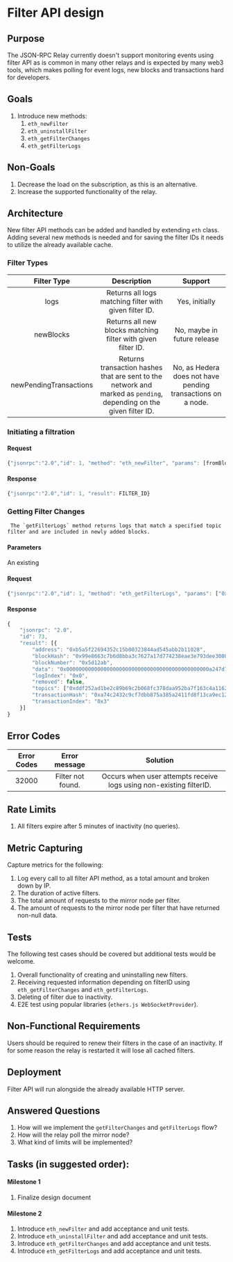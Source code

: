 # Filter API design

## Purpose

The JSON-RPC Relay currently doesn't support monitoring events using filter API as is common in many other relays and is expected by many web3 tools, which makes polling for event logs, new blocks and transactions hard for developers.

## Goals

1. Introduce new methods:
   1. `eth_newFilter`
   2. `eth_uninstallFilter`
   3. `eth_getFilterChanges`
   4. `eth_getFilterLogs`

## Non-Goals

1. Decrease the load on the subscription, as this is an alternative.
2. Increase the supported functionality of the relay.

## Architecture

New filter API methods can be added and handled by extending `eth` class. Adding several new methods is needed and for saving the filter IDs it needs to utilize the already available cache.

### Filter Types

|      Filter Type       |                                                    Description                                                     |                           Support                           |
| :--------------------: | :----------------------------------------------------------------------------------------------------------------: | :---------------------------------------------------------: |
|          logs          |                               Returns all logs matching filter with given filter ID.                               |                       Yes, initially                        |
|       newBlocks        |                            Returns all new blocks matching filter with given filter ID.                            |                 No, maybe in future release                 |
| newPendingTransactions | Returns transaction hashes that are sent to the network and marked as `pending`, depending on the given filter ID. | No, as Hedera does not have pending transactions on a node. |

### Initiating a filtration

#### Request

```javascript
{"jsonrpc":"2.0","id": 1, "method": "eth_newFilter", "params": [fromBlock, toBlock, address, topics]}
```

#### Response

```javascript
{"jsonrpc":"2.0","id": 1, "result": FILTER_ID}
```

### Getting Filter Changes

     The `getFilterLogs` method returns logs that match a specified topic filter and are included in newly added blocks.

#### Parameters

An existing

#### Request

```javascript
{"jsonrpc":"2.0","id": 1, "method": "eth_getFilterLogs", "params": ["0x123"]}
```

#### Response

```javascript
{
    "jsonrpc": "2.0",
    "id": 73,
    "result": [{
        "address": "0xb5a5f22694352c15b00323844ad545abb2b11028",
        "blockHash": "0x99e8663c7b6d8bba3c7627a17d774238eae3e793dee30008debb2699666657de",
        "blockNumber": "0x5d12ab",
        "data": "0x0000000000000000000000000000000000000000000000a247d7a2955b61d000",
        "logIndex": "0x0",
        "removed": false,
        "topics": ["0xddf252ad1be2c89b69c2b068fc378daa952ba7f163c4a11628f55a4df523b3ef", "0x000000000000000000000000bdc0afe57b8e9468aa95396da2ab2063e595f37e", "0x0000000000000000000000007503e090dc2b64a88f034fb45e247cbd82b8741e"],
        "transactionHash": "0xa74c2432c9cf7dbb875a385a2411fd8f13ca9ec12216864b1a1ead3c99de99cd",
        "transactionIndex": "0x3"
    }]
}
```

## Error Codes

| Error Codes |   Error message   |                              Solution                               |
| :---------: | :---------------: | :-----------------------------------------------------------------: |
|    32000    | Filter not found. | Occurs when user attempts receive logs using non-existing filterID. |

## Rate Limits

1. All filters expire after 5 minutes of inactivity (no queries).

## Metric Capturing

Capture metrics for the following:

1. Log every call to all filter API method, as a total amount and broken down by IP.
2. The duration of active filters.
3. The total amount of requests to the mirror node per filter.
4. The amount of requests to the mirror node per filter that have returned non-null data.

## Tests

The following test cases should be covered but additional tests would be welcome.

1. Overall functionality of creating and uninstalling new filters.
2. Receiving requested information depending on filterID using `eth_getFilterChanges` and `eth_getFilterLogs`.
3. Deleting of filter due to inactivity.
4. E2E test using popular libraries (`ethers.js WebSocketProvider`).

## Non-Functional Requirements

Users should be required to renew their filters in the case of an inactivity. If for some reason the relay is restarted it will lose all cached filters.

## Deployment

Filter API will run alongside the already available HTTP server.

## Answered Questions

1. How will we implement the `getFilterChanges` and `getFilterLogs` flow?
2. How will the relay poll the mirror node?
3. What kind of limits will be implemented?

## Tasks (in suggested order):

#### Milestone 1

1. Finalize design document

#### Milestone 2

1. Introduce `еth_newFilter` and add acceptance and unit tests.
2. Introduce `eth_uninstallFilter` and add acceptance and unit tests.
3. Introduce `eth_getFilterChanges` and add acceptance and unit tests.
4. Introduce `eth_getFilterLogs` and add acceptance and unit tests.
